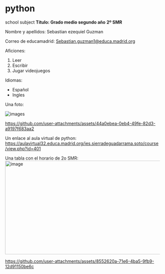# python
school subject
**Título: Grado medio segundo año**
**2º SMR** 

Nombre y apellidos: Sebastian ezequiel Guzman

Correo de educamadrid: Sebastian.guzman1@educa.madrid.org

Aficiones:
  1. Leer
  2. Escribir
  3. Jugar videojuegos

Idiomas:
  - Español
  - Ingles

Una foto:

![images](https://github.com/user-attachments/assets/44a0ebea-0eb4-49fe-82d3-a9197f683aa2)

<https://github.com/user-attachments/assets/44a0ebea-0eb4-49fe-82d3-a9197f683aa2>

Un enlace al aula virtual de python: https://aulavirtual32.educa.madrid.org/ies.sierradeguadarrama.soto/course/view.php?id=401

Una tabla con el horario de 2o SMR:
<img width="776" height="305" alt="image" src="https://github.com/user-attachments/assets/8552620a-71e6-4ba5-9fb9-12d91150be6c" />

<https://github.com/user-attachments/assets/8552620a-71e6-4ba5-9fb9-12d91150be6c>

